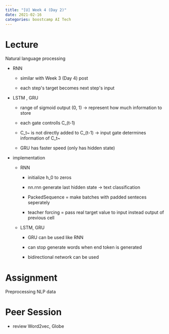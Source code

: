```yaml
---
title: "[U] Week 4 (Day 2)"
date: 2021-02-16
categories: boostcamp AI Tech
---
```

# Lecture

Natural language processing

* RNN

    * similar with Week 3 (Day 4) post

    * each step's target becomes next step's input

* LSTM , GRU

    * range of sigmoid output (0, 1) -> represent how much information to store

    * each gate controlls C_(t-1)

    * C_t~ is not directly added to C_(t-1) -> input gate determines information of C_t~

    * GRU has faster speed (only has hidden state)

* implementation

    * RNN

        * initialize h_0 to zeros

        * nn.rnn generate last hidden state -> text classification
        
        * PackedSequence = make batches with padded senteces seperately

        * teacher forcing = pass real target value to input instead output of previous cell

    * LSTM, GRU

        * GRU can be used like RNN

        * can stop generate words when end token is generated

        * bidirectional network can be used

# Assignment

Preprocessing NLP data

# Peer Session

* review Word2vec, Globe

